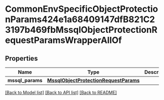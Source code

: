 # CommonEnvSpecificObjectProtectionParams424e1a68409147dfB821C23197b469fbMssqlObjectProtectionRequestParamsWrapperAllOf


## Properties
Name | Type | Description | Notes
------------ | ------------- | ------------- | -------------
**mssql_params** | [**MssqlObjectProtectionRequestParams**](MssqlObjectProtectionRequestParams.md) |  | [optional] 

[[Back to Model list]](../README.md#documentation-for-models) [[Back to API list]](../README.md#documentation-for-api-endpoints) [[Back to README]](../README.md)


